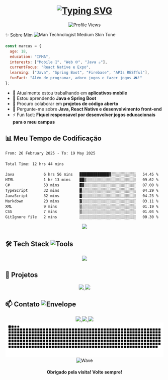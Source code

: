 <h1 align="center">
  <a href="https://git.io/typing-svg">
    <img src="https://readme-typing-svg.demolab.com?font=JetBrains+Mono&weight=600&size=35&duration=3000&pause=1000&color=5E81AC&center=true&vCenter=true&random=false&width=600&height=70&lines=Ol%C3%A1!+%F0%9F%91%8B;Me+chamo+Marcus!+%F0%9F%91%A8%E2%80%8D%F0%9F%92%BB;Dev+Mobile+Java+%E2%98%95" alt="Typing SVG" />
  </a>
</h1>



<div align="center">
  <img src="https://komarev.com/ghpvc/?username=MarcusStudios&style=for-the-badge&color=5E81AC" alt="Profile Views" />
</div>


✨ Sobre Mim <img src="https://raw.githubusercontent.com/Tarikul-Islam-Anik/Animated-Fluent-Emojis/master/Emojis/People%20with%20professions/Man%20Technologist%20Medium%20Skin%20Tone.png" alt="Man Technologist Medium Skin Tone" width="30" style="vertical-align: middle; margin-bottom: 5px;" />

```javascript
const marcus = {
  age: 18,
  education: "IFMA",
  interests: ["Mobile 📱", "Web 🌐", "Java ☕"],
  currentFocus: "React Native e Expo",
  learning: ["Java", "Spring Boot", "Firebase", "APIs RESTful"],
  funFact: "Além de programar, adoro jogos e fazer jogos 🎮!"
};
```

<div align="left">
  <ul>
    <li>🚀 Atualmente estou trabalhando em <strong>aplicativos mobile</strong></li>
    <li>🌱 Estou aprendendo <strong>Java e Spring Boot</strong></li>
    <li>👥 Procuro colaborar em <strong>projetos de código aberto</strong></li>
    <li>💬 Pergunte-me sobre <strong>Java, React Native e desenvolvimento front-end</strong></li>
    <li>⚡ Fun fact: <strong>Fiquei responsavel por desenvolver jogos educacionais para o meu campus</strong></li>
  </ul>
</div>

## 📊 Meu Tempo de Codificação <img src="https://raw.githubusercontent.com/Tarikul-Islam-Anik/Animated-Fluent-Emojis/master/Emojis/Objects/Alarm%20Clock.png" alt="" width="25" />

<!--START_SECTION:waka-->

```txt
From: 26 February 2025 - To: 19 May 2025

Total Time: 12 hrs 44 mins

Java             6 hrs 56 mins   █████████████▓░░░░░░░░░░░   54.45 %
HTML             1 hr 13 mins    ██▒░░░░░░░░░░░░░░░░░░░░░░   09.62 %
C#               53 mins         █▓░░░░░░░░░░░░░░░░░░░░░░░   07.00 %
TypeScript       32 mins         █░░░░░░░░░░░░░░░░░░░░░░░░   04.29 %
JavaScript       32 mins         █░░░░░░░░░░░░░░░░░░░░░░░░   04.23 %
Markdown         23 mins         ▓░░░░░░░░░░░░░░░░░░░░░░░░   03.11 %
XML              9 mins          ▒░░░░░░░░░░░░░░░░░░░░░░░░   01.19 %
CSS              7 mins          ▒░░░░░░░░░░░░░░░░░░░░░░░░   01.04 %
GitIgnore file   2 mins          ░░░░░░░░░░░░░░░░░░░░░░░░░   00.30 %
```

<!--END_SECTION:waka-->

<div align="center">
  <img src="https://github-readme-streak-stats.herokuapp.com/?user=MarcusStudios&theme=nord&hide_border=true&background=0D1117&stroke=5E81AC&fire=5E81AC&ring=5E81AC&currStreakNum=ECEFF4&sideNums=ECEFF4&currStreakLabel=5E81AC&sideLabels=5E81AC&dates=ECEFF4" />
</div>

## 🛠️ Tech Stack <img src="https://raw.githubusercontent.com/Tarikul-Islam-Anik/Animated-Fluent-Emojis/master/Emojis/Objects/Hammer%20and%20Wrench.png" alt="Tools" width="25" />

<div align="center">
  <img src="https://skillicons.dev/icons?i=java,spring,idea,javascript,react,html,css,firebase,git,vscode&theme=dark" />
  
</div>



## 🚀 Projetos 

<div align="center">
  <a href="https://github.com/MarcusStudios/linguageando">
    <img src="https://github-readme-stats.vercel.app/api/pin/?username=MarcusStudios&repo=linguageando&theme=nord&hide_border=true&bg_color=0D1117&title_color=5E81AC&icon_color=5E81AC&text_color=ECEFF4" />
  </a>
  <a href="https://github.com/MarcusStudios/reciclagem-jogo">
    <img src="https://github-readme-stats.vercel.app/api/pin/?username=MarcusStudios&repo=reciclagem-jogo&theme=nord&hide_border=true&bg_color=0D1117&title_color=5E81AC&icon_color=5E81AC&text_color=ECEFF4" />
  </a>
</div>

## 📫 Contato <img src="https://raw.githubusercontent.com/Tarikul-Islam-Anik/Animated-Fluent-Emojis/master/Emojis/Objects/Incoming%20Envelope.png" alt="Envelope" width="25" />

<div align="center">
  <a href="mailto:marcuseduardo846@gmail.com">
    <img src="https://img.shields.io/badge/Gmail-5E81AC?style=for-the-badge&logo=gmail&logoColor=white" />
  </a>
  <a href="https://www.linkedin.com/in/marcus-eduardo-77022a324/">
    <img src="https://img.shields.io/badge/LinkedIn-5E81AC?style=for-the-badge&logo=linkedin&logoColor=white" />
  </a>
  <a href="https://instagram.com/marcus.studios">
    <img src="https://img.shields.io/badge/Instagram-5E81AC?style=for-the-badge&logo=instagram&logoColor=white" />
  </a>
</div>

<div align="center">
  <img src="https://github.com/Platane/snk/raw/output/github-contribution-grid-snake-dark.svg" alt="Snake animation" />
</div>

<div align="center">
  <img src="https://raw.githubusercontent.com/Tarikul-Islam-Anik/Animated-Fluent-Emojis/master/Emojis/Hand%20gestures/Waving%20Hand.png" alt="Wave" width="60" height="60" />
  <h4>Obrigado pela visita! Volte sempre!</h4>
</div>

